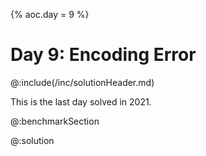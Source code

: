 {% aoc.day = 9 %}

# Day 9: Encoding Error

@:include(/inc/solutionHeader.md)

This is the last day solved in 2021.

@:benchmarkSection

@:solution